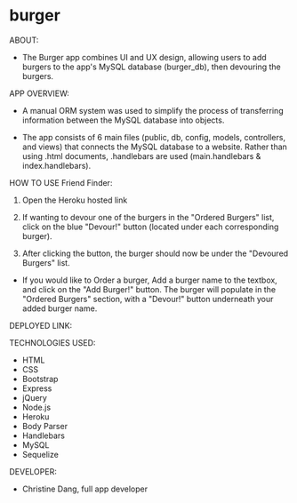 # burger

ABOUT:
* The Burger app combines UI and UX design, allowing users to add burgers to the app's MySQL database (burger_db), then devouring the burgers.

APP OVERVIEW:
* A manual ORM system was used to simplify the process of transferring information between the MySQL database into objects.

* The app consists of 6 main files (public, db, config, models, controllers, and views) that connects the MySQL database to a website. Rather than using .html documents, .handlebars are used (main.handlebars & index.handlebars). 


HOW TO USE Friend Finder:
1. Open the Heroku hosted link

2. If wanting to devour one of the burgers in the "Ordered Burgers" list, click on the blue "Devour!" button (located under each corresponding burger).

3. After clicking the button, the burger should now be under the "Devoured Burgers" list.

* If you would like to Order a burger, Add a burger name to the textbox, and click on the "Add Burger!" button. The burger will populate in the "Ordered Burgers" section, with a "Devour!" button underneath your added burger name.

DEPLOYED LINK:



TECHNOLOGIES USED:
* HTML
* CSS
* Bootstrap
* Express
* jQuery
* Node.js
* Heroku
* Body Parser
* Handlebars
* MySQL
* Sequelize


DEVELOPER:
* Christine Dang, full app developer
